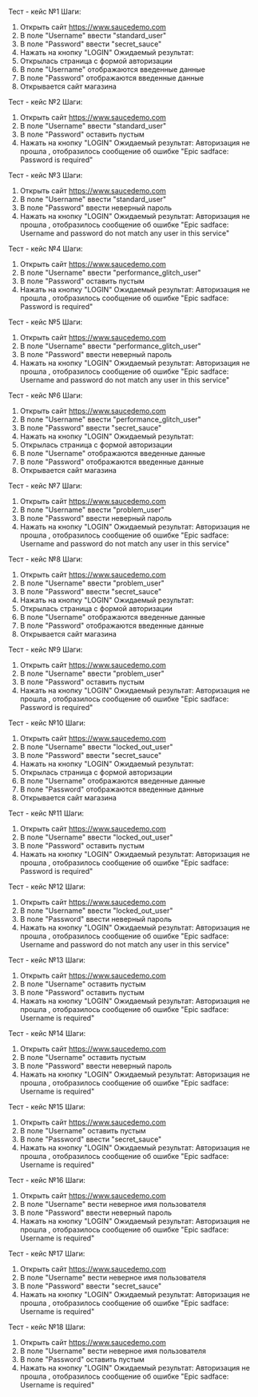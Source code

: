 
Тест - кейс №1
Шаги:
1. Открыть сайт https://www.saucedemo.com
2. В поле "Username" ввести "standard_user"
3. В поле "Password" ввести "secret_sauce"
4. Нажать на кнопку "LOGIN"
Ожидаемый результат:
1. Открылась страница с формой авторизации
2. В поле "Username" отображаются введенные данные
3. В поле  "Password" отображаются введенные данные
4. Открывается сайт магазина

Тест - кейс №2
Шаги:
1. Открыть сайт https://www.saucedemo.com
2. В поле "Username" ввести "standard_user"
3. В поле "Password" оставить пустым
4. Нажать на кнопку "LOGIN"
Ожидаемый результат:
Авторизация не прошла , отобразилось сообщение об ошибке "Epic sadface: Password is required"

Тест - кейс №3
Шаги:
1. Открыть сайт https://www.saucedemo.com
2. В поле "Username" ввести "standard_user"
3. В поле "Password" ввести неверный пароль
4. Нажать на кнопку "LOGIN"
Ожидаемый результат:
Авторизация не прошла , отобразилось сообщение об ошибке "Еpic sadface: Username and password do not match any user in this service"

Тест - кейс №4
Шаги:
1. Открыть сайт https://www.saucedemo.com
2. В поле "Username" ввести "performance_glitch_user"
3. В поле "Password" оставить пустым
4. Нажать на кнопку "LOGIN"
Ожидаемый результат:
Авторизация не прошла , отобразилось сообщение об ошибке "Epic sadface: Password is required"

Тест - кейс №5
Шаги:
1. Открыть сайт https://www.saucedemo.com
2. В поле "Username" ввести "performance_glitch_user"
3. В поле "Password" ввести неверный пароль
4. Нажать на кнопку "LOGIN"
Ожидаемый результат:
Авторизация не прошла , отобразилось сообщение об ошибке "Еpic sadface: Username and password do not match any user in this service"

Тест - кейс №6
Шаги:
1. Открыть сайт https://www.saucedemo.com
2. В поле "Username" ввести "performance_glitch_user"
3. В поле "Password" ввести "secret_sauce"
4. Нажать на кнопку "LOGIN"
Ожидаемый результат:
1. Открылась страница с формой авторизации
2. В поле "Username" отображаются введенные данные
3. В поле  "Password" отображаются введенные данные
4. Открывается сайт магазина

Тест - кейс №7
Шаги:
1. Открыть сайт https://www.saucedemo.com
2. В поле "Username" ввести "problem_user"
3. В поле "Password" ввести неверный пароль
4. Нажать на кнопку "LOGIN"
Ожидаемый результат:
Авторизация не прошла , отобразилось сообщение об ошибке "Еpic sadface: Username and password do not match any user in this service"

Тест - кейс №8
Шаги:
1. Открыть сайт https://www.saucedemo.com
2. В поле "Username" ввести "problem_user"
3. В поле "Password" ввести "secret_sauce"
4. Нажать на кнопку "LOGIN"
Ожидаемый результат:
1. Открылась страница с формой авторизации
2. В поле "Username" отображаются введенные данные
3. В поле  "Password" отображаются введенные данные
4. Открывается сайт магазина

Тест - кейс №9
Шаги:
1. Открыть сайт https://www.saucedemo.com
2. В поле "Username" ввести "problem_user"
3. В поле "Password" оставить пустым
4. Нажать на кнопку "LOGIN"
Ожидаемый результат:
Авторизация не прошла , отобразилось сообщение об ошибке "Epic sadface: Password is required"

Тест - кейс №10
Шаги:
1. Открыть сайт https://www.saucedemo.com
2. В поле "Username" ввести "locked_out_user"
3. В поле "Password" ввести "secret_sauce"
4. Нажать на кнопку "LOGIN"
Ожидаемый результат:
1. Открылась страница с формой авторизации
2. В поле "Username" отображаются введенные данные
3. В поле  "Password" отображаются введенные данные
4. Открывается сайт магазина

Тест - кейс №11
Шаги:
1. Открыть сайт https://www.saucedemo.com
2. В поле "Username" ввести "locked_out_user"
3. В поле "Password" оставить пустым
4. Нажать на кнопку "LOGIN"
Ожидаемый результат:
Авторизация не прошла , отобразилось сообщение об ошибке "Epic sadface: Password is required"

Тест - кейс №12
Шаги:
1. Открыть сайт https://www.saucedemo.com
2. В поле "Username" ввести "locked_out_user"
3. В поле "Password" ввести неверный пароль
4. Нажать на кнопку "LOGIN"
Ожидаемый результат:
Авторизация не прошла , отобразилось сообщение об ошибке "Еpic sadface: Username and password do not match any user in this service"

Тест - кейс №13
Шаги:
1. Открыть сайт https://www.saucedemo.com
2. В поле "Username" оставить пустым
3. В поле "Password" оставить пустым
4. Нажать на кнопку "LOGIN"
Ожидаемый результат:
Авторизация не прошла , отобразилось сообщение об ошибке "Epic sadface: Username is required"

Тест - кейс №14
Шаги:
1. Открыть сайт https://www.saucedemo.com
2. В поле "Username" оставить пустым
3. В поле "Password" ввести неверный пароль
4. Нажать на кнопку "LOGIN"
Ожидаемый результат:
Авторизация не прошла , отобразилось сообщение об ошибке "Epic sadface: Username is required"

Тест - кейс №15
Шаги:
1. Открыть сайт https://www.saucedemo.com
2. В поле "Username"  оставить пустым
3. В поле "Password" ввести "secret_sauce"
4. Нажать на кнопку "LOGIN"
Ожидаемый результат:
Авторизация не прошла , отобразилось сообщение об ошибке "Epic sadface: Username is required"

Тест - кейс №16
Шаги:
1. Открыть сайт https://www.saucedemo.com
2. В поле "Username" вести неверное имя пользователя
3. В поле "Password" ввести неверный пароль
4. Нажать на кнопку "LOGIN"
Ожидаемый результат:
Авторизация не прошла , отобразилось сообщение об ошибке "Epic sadface: Username is required"

Тест - кейс №17
Шаги:
1. Открыть сайт https://www.saucedemo.com
2. В поле "Username"  вести неверное имя пользователя
3. В поле "Password" ввести "secret_sauce"
4. Нажать на кнопку "LOGIN"
Ожидаемый результат:
Авторизация не прошла , отобразилось сообщение об ошибке "Epic sadface: Username is required"

Тест - кейс №18
Шаги:
1. Открыть сайт https://www.saucedemo.com
2. В поле "Username"  вести неверное имя пользователя
3. В поле "Password" оставить пустым
4. Нажать на кнопку "LOGIN"
Ожидаемый результат:
Авторизация не прошла , отобразилось сообщение об ошибке "Epic sadface: Username is required"
